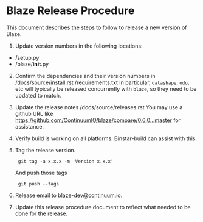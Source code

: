 ﻿Blaze Release Procedure
=======================

This document describes the steps to follow to release
a new version of Blaze.

1. Update version numbers in the following locations:

 * /setup.py
 * /blaze/__init__.py

2. Confirm the dependencies and their version numbers in
   /docs/source/install.rst
   /requirements.txt
   In particular, `datashape`, `odo`, etc
   will typically be released concurrently with `blaze`,
   so they need to be updated to match.

3. Update the release notes /docs/source/releases.rst
   You may use a github URL like https://github.com/ContinuumIO/blaze/compare/0.6.0...master for assistance.

4. Verify build is working on all platforms.  Binstar-build
   can assist with this.

5. Tag the release version.

        git tag -a x.x.x -m 'Version x.x.x'

    And push those tags

        git push --tags

6. Release email to blaze-dev@continuum.io.

7. Update this release procedure document to reflect
   what needed to be done for the release.
